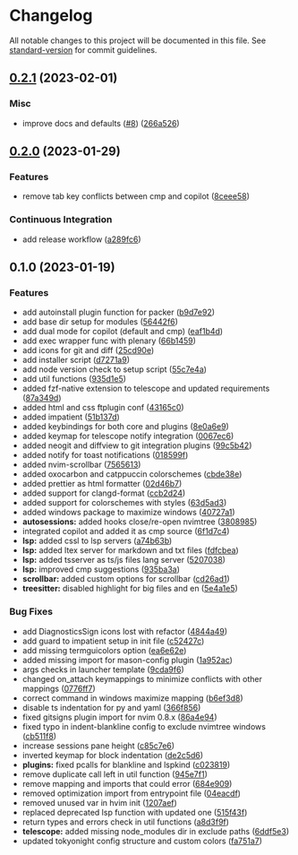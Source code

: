 # Changelog

All notable changes to this project will be documented in this file. See [standard-version](https://github.com/conventional-changelog/standard-version) for commit guidelines.

## [0.2.1](https://github.com/f1zm0/Hypervim/compare/v0.2.0...v0.2.1) (2023-02-01)


### Misc

* improve docs and defaults ([#8](https://github.com/f1zm0/Hypervim/issues/8)) ([266a526](https://github.com/f1zm0/Hypervim/commit/266a5264a6609b148b0d9b0cb91641eec42e9ed8))

## [0.2.0](https://github.com/f1zm0/Hypervim/compare/v0.1.0...v0.2.0) (2023-01-29)


### Features

* remove tab key conflicts between cmp and copilot ([8ceee58](https://github.com/f1zm0/Hypervim/commit/8ceee58844a179b36cef15564e1fea6c558982bd))


### Continuous Integration

* add release workflow ([a289fc6](https://github.com/f1zm0/Hypervim/commit/a289fc666456af5470ee0f48ab856efcc9128ffa))

## 0.1.0 (2023-01-19)


### Features

* add autoinstall plugin function for packer ([b9d7e92](https://github.com/f1zm0/Hypervim/commit/b9d7e925590bcae5ce3eca24fbe117532d5bf4e4))
* add base dir setup for modules ([56442f6](https://github.com/f1zm0/Hypervim/commit/56442f6dbc4fd6cc95edf9f0dfe59107f518f2ef))
* add dual mode for copilot (default and cmp) ([eaf1b4d](https://github.com/f1zm0/Hypervim/commit/eaf1b4dafd527f1e562219e3c15f8e3d7ac030f8))
* add exec wrapper func with plenary ([66b1459](https://github.com/f1zm0/Hypervim/commit/66b1459cb1312342584a61183338b5082fb46552))
* add icons for git and diff ([25cd90e](https://github.com/f1zm0/Hypervim/commit/25cd90e320e76c6450a7521eddcbf7909b0c99ff))
* add installer script ([d7271a9](https://github.com/f1zm0/Hypervim/commit/d7271a94cc1ff81e24d52bf6f673e992feae90ff))
* add node version check to setup script ([55c7e4a](https://github.com/f1zm0/Hypervim/commit/55c7e4a4527e5f12255ec1941bc9be4c01a513c8))
* add util functions ([935d1e5](https://github.com/f1zm0/Hypervim/commit/935d1e55939b2548e7a2d45c9e710aab40916141))
* added fzf-native extension to telescope and updated requirements ([87a349d](https://github.com/f1zm0/Hypervim/commit/87a349daca8258cac8e44f75ede2d7d98c0e5259))
* added html and css ftplugin conf ([43165c0](https://github.com/f1zm0/Hypervim/commit/43165c011241181df74f03b220655a41175b341d))
* added impatient ([51b137d](https://github.com/f1zm0/Hypervim/commit/51b137d4904f9456dd45d953dfc675f0710d8de4))
* added keybindings for both core and plugins ([8e0a6e9](https://github.com/f1zm0/Hypervim/commit/8e0a6e918a2db93d7ac5700ba9c45b1a10104047))
* added keymap for telescope notify integration ([0067ec6](https://github.com/f1zm0/Hypervim/commit/0067ec679b599382f5d65499c7b500bf09dd5c10))
* added neogit and diffview to git integration plugins ([99c5b42](https://github.com/f1zm0/Hypervim/commit/99c5b423b783b1f89785f72ae528a1bf8ec864bf))
* added notify for toast notifications ([018599f](https://github.com/f1zm0/Hypervim/commit/018599f082b5f5ae3871962bec8def344ce3b755))
* added nvim-scrollbar ([7565613](https://github.com/f1zm0/Hypervim/commit/7565613114dc87163cb1deb3b8a4d0a887ca7b34))
* added oxocarbon and catppuccin colorschemes ([cbde38e](https://github.com/f1zm0/Hypervim/commit/cbde38e6de2f38720c8a96c07c6841296b5fc558))
* added prettier as html formatter ([02d46b7](https://github.com/f1zm0/Hypervim/commit/02d46b7b11555e8be398eb5cc7ee5bb23b67eb41))
* added support for clangd-format ([ccb2d24](https://github.com/f1zm0/Hypervim/commit/ccb2d240e4a3c05754b962e0681f6513b35d76ba))
* added support for colorschemes with styles ([63d5ad3](https://github.com/f1zm0/Hypervim/commit/63d5ad377c6a83ea30163811dfa29fe8daba8075))
* added windows package to maximize windows ([40727a1](https://github.com/f1zm0/Hypervim/commit/40727a16610d86a2590e2ff95c99040d72aa9f1f))
* **autosessions:** added hooks close/re-open nvimtree ([3808985](https://github.com/f1zm0/Hypervim/commit/38089859595b47afd01bc37c8f79c29192f8cdd5))
* integrated copilot and added it as cmp source ([6f1d7c4](https://github.com/f1zm0/Hypervim/commit/6f1d7c45db6feacf213d7918b2e23589640f0e8a))
* **lsp:** added cssl to lsp servers ([a74b63b](https://github.com/f1zm0/Hypervim/commit/a74b63b57a332e5f611034ab166ccbaeaa2caf3e))
* **lsp:** added ltex server for markdown and txt files ([fdfcbea](https://github.com/f1zm0/Hypervim/commit/fdfcbea54646607d42aa8e9a51043bd67dd02de7))
* **lsp:** added tsserver as ts/js files lang server ([5207038](https://github.com/f1zm0/Hypervim/commit/5207038bf3a21c573a52d94138c4bf4fbf1710b3))
* **lsp:** improved cmp suggestions ([935ba3a](https://github.com/f1zm0/Hypervim/commit/935ba3a28d214d98f6baa04ff6567f2805499402))
* **scrollbar:** added custom options for scrollbar ([cd26ad1](https://github.com/f1zm0/Hypervim/commit/cd26ad1be32f38221ed0e4d56a9dbb9083f8a0bb))
* **treesitter:** disabled highlight for big files and en ([5e4a1e5](https://github.com/f1zm0/Hypervim/commit/5e4a1e5b4a3f97d9de82ef75566cddcfd057ea3e))


### Bug Fixes

* add DiagnosticsSign icons lost with refactor ([4844a49](https://github.com/f1zm0/Hypervim/commit/4844a492e14d483331effcea4ddbe35ce9143d36))
* add guard to impatient setup in init file ([c52427c](https://github.com/f1zm0/Hypervim/commit/c52427c8d51bf62e0c5b6b7ff4a1270506b03b29))
* add missing termguicolors option ([ea6e62e](https://github.com/f1zm0/Hypervim/commit/ea6e62ec9cfc0c5f72f21973fb4e94e0425acf9f))
* added missing import for mason-config plugin ([1a952ac](https://github.com/f1zm0/Hypervim/commit/1a952acfc9fc39853f7fcc7b0c3cc1e5c64fcee7))
* args checks in launcher template ([9cda9f6](https://github.com/f1zm0/Hypervim/commit/9cda9f6d51dcfe0066c2c9000600934615b37cf6))
* changed on_attach keymappings to minimize conflicts with other mappings ([0776ff7](https://github.com/f1zm0/Hypervim/commit/0776ff70220f857675697b404f0e48a369c77e3f))
* correct command in windows maximize mapping ([b6ef3d8](https://github.com/f1zm0/Hypervim/commit/b6ef3d82ebe7d0210041ad0df62d0eaf38b5cc38))
* disable ts indentation for py and yaml ([366f856](https://github.com/f1zm0/Hypervim/commit/366f856a0254d7d5fc224961d0574fa37ee77676))
* fixed gitsigns plugin import for nvim 0.8.x ([86a4e94](https://github.com/f1zm0/Hypervim/commit/86a4e945eeab5ad7163020dfec4618e163e9ac2e))
* fixed typo in indent-blankline config to exclude nvimtree windows ([cb511f8](https://github.com/f1zm0/Hypervim/commit/cb511f833522771a803268ed72f606d091aef5da))
* increase sessions pane height ([c85c7e6](https://github.com/f1zm0/Hypervim/commit/c85c7e6a119caf9d562877809c5a1d327ebb31de))
* inverted keymap for block indentation ([de2c5d6](https://github.com/f1zm0/Hypervim/commit/de2c5d60c1a7dea4d7da5a146dd92caf9e097af4))
* **plugins:** fixed pcalls for blankline and lspkind ([c023819](https://github.com/f1zm0/Hypervim/commit/c023819b5f095070c324dcb593ad8d8b66fbc9ed))
* remove duplicate call left in util function ([945e7f1](https://github.com/f1zm0/Hypervim/commit/945e7f1df640de09a2acfaab3b9646b0f41cd252))
* remove mapping and imports that could error ([684e909](https://github.com/f1zm0/Hypervim/commit/684e909cb6e736fb51d11670a45f9f7e2c0d6939))
* removed optimization import from entrypoint file ([04eacdf](https://github.com/f1zm0/Hypervim/commit/04eacdfad92302324ed401e79c00a3573f2aaf13))
* removed unused var in hvim init ([1207aef](https://github.com/f1zm0/Hypervim/commit/1207aef98525f5606a9d59b5223e5f08c352e5a5))
* replaced deprecated lsp function with updated one ([515f43f](https://github.com/f1zm0/Hypervim/commit/515f43f8ba3bb3a76bba32643aa6b1cf29a0296f))
* return types and errors check in util functions ([a8d3f9f](https://github.com/f1zm0/Hypervim/commit/a8d3f9f9218a464edfdf35719d971acadd4a43b0))
* **telescope:** added missing node_modules dir in exclude paths ([6ddf5e3](https://github.com/f1zm0/Hypervim/commit/6ddf5e3110aeb08ee991ad95de5cd4c21aed81d7))
* updated tokyonight config structure and custom colors ([fa751a7](https://github.com/f1zm0/Hypervim/commit/fa751a755c7919bf3932b338bbf4bf9bc1551cf8))
